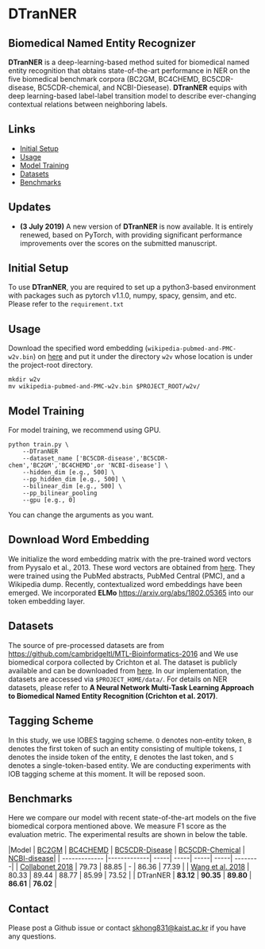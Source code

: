 # DTranNER

## Biomedical Named Entity Recognizer

**DTranNER** is a deep-learning-based method suited for biomedical named entity recognition that obtains state-of-the-art performance in NER on the five biomedical benchmark corpora (BC2GM, BC4CHEMD, BC5CDR-disease, BC5CDR-chemical, and NCBI-Diesease). **DTranNER** equips with deep learning-based label-label transition model to describe ever-changing contextual relations between neighboring labels.


## Links

- [Initial Setup](#initial-setup)
- [Usage](#usage)
- [Model Training](#model-training)
- [Datasets](#datasets)
- [Benchmarks](#benchmarks)


## Updates
*   **(3 July 2019)** A new version of **DTranNER** is now available. It is entirely renewed, based on PyTorch, with providing significant performance improvements over the scores on the submitted manuscript.


## Initial Setup

To use **DTranNER**, you are required to set up a python3-based environment with packages such as pytorch v1.1.0, numpy, spacy, gensim, and etc. Please refer to the ```requirement.txt```


## Usage
Download the specified word embedding (```wikipedia-pubmed-and-PMC-w2v.bin```) on [here](http://evexdb.org/pmresources/vec-space-models/) and put it under the directory `w2v` whose location is under the project-root directory. 
```
mkdir w2v
mv wikipedia-pubmed-and-PMC-w2v.bin $PROJECT_ROOT/w2v/
```


## Model Training
For model training, we recommend using GPU.
```
python train.py \
    --DTranNER
    --dataset_name ['BC5CDR-disease','BC5CDR-chem','BC2GM','BC4CHEMD',or 'NCBI-disease'] \
    --hidden_dim [e.g., 500] \
    --pp_hidden_dim [e.g., 500] \
    --bilinear_dim [e.g., 500] \
    --pp_bilinear_pooling
    --gpu [e.g., 0]
```
You can change the arguments as you want.


## Download Word Embedding
We initialize the word embedding matrix with the pre-trained word vectors from Pyysalo et al., 2013. These word vectors are
obtained from [here](http://evexdb.org/pmresources/vec-space-models/). They were trained using the PubMed abstracts, PubMed Central (PMC), and a Wikipedia dump. 
Recently, contextualized word embeddings have been emerged. We incorporated **ELMo** https://arxiv.org/abs/1802.05365 into our token embedding layer.


## Datasets 
The source of pre-processed datasets are from https://github.com/cambridgeltl/MTL-Bioinformatics-2016 and
We use biomedical corpora collected by Crichton et al. The dataset is publicly available and can be downloaded from [here](https://github.com/cambridgeltl/MTL-Bioinformatics-2016). In our implementation, the datasets are accessed via ```$PROJECT_HOME/data/```. For details on NER datasets, please refer to **A Neural Network Multi-Task Learning Approach to Biomedical Named Entity Recognition (Crichton et al. 2017)**.


## Tagging Scheme
In this study, we use IOBES tagging scheme. `O` denotes non-entity token, `B` denotes the first token of such an entity consisting of multiple tokens, `I` denotes the inside token of the entity, `E` denotes the last token, and `S` denotes a single-token-based entity. We are conducting experiments with IOB tagging scheme at this moment. It will be reposed soon.


## Benchmarks

Here we compare our model with recent state-of-the-art models on the five biomedical corpora mentioned above. We measure F1 score as the evaluation metric. The experimental results are shown in below the table.

|Model | [BC2GM](https://github.com/cambridgeltl/MTL-Bioinformatics-2016/tree/master/data/BC2GM-IOBES) | [BC4CHEMD](https://github.com/cambridgeltl/MTL-Bioinformatics-2016/tree/master/data/BC4CHEMD-IOBES) | [BC5CDR-Disease](https://github.com/cambridgeltl/MTL-Bioinformatics-2016/tree/master/data/BC5CDR-disease-IOBES) | [BC5CDR-Chemical](https://github.com/cambridgeltl/MTL-Bioinformatics-2016/tree/master/data/BC5CDR-chem-IOBES) | [NCBI-disease](https://github.com/cambridgeltl/MTL-Bioinformatics-2016/tree/master/data/NCBI-disease-IOBES)|
| ------------- |-------------| -----| -----| -----| -----| --------|
| [Collabonet 2018](https://github.com/wonjininfo/CollaboNet) | 79.73 | 88.85 | - | 86.36 | 77.39 |
| [Wang et al. 2018](https://github.com/yuzhimanhua/Multi-BioNER) | 80.33 | 89.44 | 88.77 | 85.99 | 73.52 |
| DTranNER | **83.12** | **90.35** | **89.80** | **86.61** | **76.02** |


## Contact
Please post a Github issue or contact skhong831@kaist.ac.kr if you have any questions.
